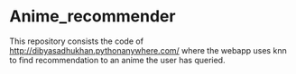 # Anime_recommender
This repository consists the code of http://dibyasadhukhan.pythonanywhere.com/ where the webapp uses knn to find recommendation to an anime the user has queried.
